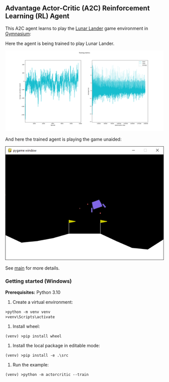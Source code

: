 ## Advantage Actor-Critic (A2C) Reinforcement Learning (RL) Agent

This A2C agent learns to play the [Lunar Lander](https://gymnasium.farama.org/environments/box2d/lunar_lander/) game environment in [Gymnasium](https://gymnasium.farama.org/content/basic_usage/):

Here the agent is being trained to play Lunar Lander.

![Training metrics](images/training-metrics.png)

And here the trained agent is playing the game unaided:

![Evaluations](images/evaluation.png)

See [main](https://github.com/alpine-chamois/actor-critic/tree/main) for more details.

### Getting started (Windows)

__Prerequisites:__ Python 3.10 

1. Create a virtual environment:
```
>python -m venv venv
>venv\Scripts\activate
```
1. Install wheel:
```
(venv) >pip install wheel
```
1. Install the local package in editable mode:
```
(venv) >pip install -e .\src
```
1. Run the example:
```
(venv) >python -m actorcritic --train
```
